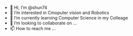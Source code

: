 - 👋 Hi, I’m @shun74
- 👀 I’m interested in Cmoputer vision and Robotics
- 🌱 I’m currently learning Computer Science in my Colleage
- 💞️ I’m looking to collaborate on ...
- 📫 How to reach me ...

<!---
shun74/shun74 is a ✨ special ✨ repository because its `README.md` (this file) appears on your GitHub profile.
You can click the Preview link to take a look at your changes.
--->
